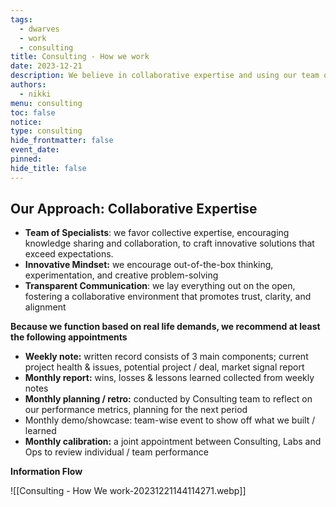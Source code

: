 ```yaml
---
tags:
  - dwarves
  - work
  - consulting
title: Consulting - How we work
date: 2023-12-21
description: We believe in collaborative expertise and using our team of specialists to share knowledge with one another, think outside of the box, and transparently communicate, to foster a collaborative environment that promotes trust, clarity, and alignment.
authors:
  - nikki
menu: consulting
toc: false
notice:
type: consulting
hide_frontmatter: false
event_date:
pinned:
hide_title: false
---
```


## Our Approach: Collaborative Expertise

- **Team of Specialists**: we favor collective expertise, encouraging knowledge sharing and collaboration, to craft innovative solutions that exceed expectations.
- **Innovative Mindset:** we encourage out-of-the-box thinking, experimentation, and creative problem-solving
- **Transparent Communication**: we lay everything out on the open, fostering a collaborative environment that promotes trust, clarity, and alignment

**Because we function based on real life demands, we recommend at least the following appointments**

- **Weekly note:** written record consists of 3 main components; current project health & issues, potential project / deal, market signal report
- **Monthly report:** wins, losses & lessons learned collected from weekly notes
- **Monthly planning / retro:** conducted by Consulting team to reflect on our performance metrics, planning for the next period
- Monthly demo/showcase: team-wise event to show off what we built / learned
- **Monthly calibration:** a joint appointment between Consulting, Labs and Ops to review individual / team performance

**Information Flow**

![[Consulting - How We work-20231221144114271.webp]]
